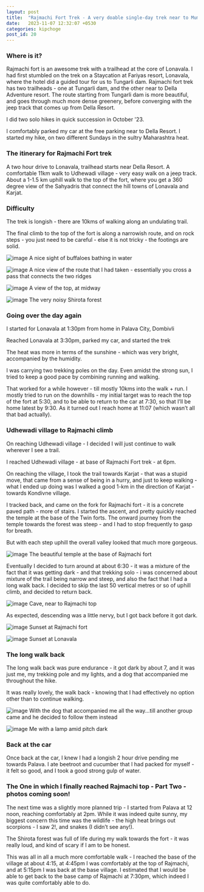 ```yaml
---
layout: post
title:  "Rajmachi Fort Trek - A very doable single-day trek near to Mumbai"
date:   2023-11-07 12:32:07 +0530
categories: kipchoge
post_id: 20
---
```


### Where is it?

Rajmachi fort is an awesome trek with a trailhead at the core of Lonavala. I had first stumbled on the trek on a Staycation at Fariyas resort, Lonavala, where the hotel did a guided tour for us to Tungarli dam. Rajmachi fort trek has two trailheads - one at Tungarli dam, and the other near to Della Adventure resort. The route starting from Tungarli dam is more beautiful, and goes through much more dense greenery, before converging with the jeep track that comes up from Della Resort.

I did two solo hikes in quick succession in October '23. 

I comfortably parked my car at the free parking near to Della Resort. I started my hike, on two different Sundays in the sultry Maharashtra heat.

### The itinerary for Rajmachi Fort trek

A two hour drive to Lonavala, trailhead starts near Della Resort. A comfortable 11km walk to Udhewadi village - very easy walk on a jeep track. About a 1-1.5 km uphill walk to the top of the fort, where you get a 360 degree view of the Sahyadris that connect the hill towns of Lonavala and Karjat.

### Difficulty

The trek is longish - there are 10kms of walking along an undulating trail.

The final climb to the top of the fort is along a narrowish route, and on rock steps - you just need to be careful - else it is not tricky - the footings are solid.

![image](/assets/images/rajmachi/buffalos-water-rajmachi.webp)
A nice sight of buffaloes bathing in water


![image](/assets/images/rajmachi/kaataldhar-waterfall.webp)
A nice view of the route that I had taken - essentially you cross a pass that connects the two ridges

![image](/assets/images/rajmachi/fort-at-midday.webp)
A view of the top, at midway



![image](/assets/images/rajmachi/shirota-forest.webp)
The very noisy Shirota forest

### Going over the day again

I started for Lonavala at 1:30pm from home in Palava City, Dombivli

Reached Lonavala at 3:30pm, parked my car, and started the trek

The heat was more in terms of the sunshine - which was very bright, accompanied by the humidity. 

I was carrying two trekking poles on the day. Even amidst the strong sun, I tried to keep a good pace by combining running and walking. 

That worked for a while however - till mostly 10kms into the walk + run. I mostly tried to run on the downhills - my initial target was to reach the top of the fort at 5:30, and to be able to return to the car at 7:30, so that I’ll be home latest by 9:30. As it turned out I reach home at 11:07 (which wasn’t all that bad actually).

### Udhewadi village to Rajmachi climb

On reaching Udhewadi village -  I decided I will just continue to walk wherever I see a trail.

I reached Udhewadi village - at base of Rajmachi Fort trek - at 6pm. 

On reaching the village, I took the trail towards Karjat - that was a stupid move, that came from a sense of being in a hurry, and just to keep walking - what I ended up doing was I walked a good 1-km in the direction of Karjat - towards Kondivne village.

I tracked back, and came on the fork for Rajmachi fort - it is a concrete paved path - more of stairs. I started the ascent, and pretty quickly reached the temple at the base of the Twin forts. The onward journey from the temple towards the forest was steep - and I had to stop frequently to gasp for breath.

But with each step uphill the overall valley looked that much more gorgeous. 

![image](/assets/images/rajmachi/at-base-of-rajmachi.webp)
The beautiful temple at the base of Rajmachi fort

Eventually I decided to turn around at about 6:30 - it was a mixture of the fact that it was getting dark - and that trekking solo - i was concerned about mixture of the trail being narrow and steep, and also the fact that I had a long walk back. I decided to skip the last 50 vertical metres or so of uphill climb, and decided to return back.

![image](/assets/images/rajmachi/cave-at-rajmachi.webp)
Cave, near to Rajmachi top

As expected, descending was a little nervy, but I got back before it got dark.

![image](/assets/images/rajmachi/sunset-rajmachi.webp)
Sunset at Rajmachi fort

![image](/assets/images/rajmachi/sunset-lonavala.webp)
Sunset at Lonavala

### The long walk back

The long walk back was pure endurance - it got dark by about 7, and it was just me, my trekking pole and my lights, and a dog that accompanied me throughout the hike.

It was really lovely, the walk back - knowing that I had effectively no option other than to continue walking.

![image](/assets/images/rajmachi/dog-that-gave-me-company.webp)
With the dog that accompanied me all the way...till another group came and he decided to follow them instead

![image](/assets/images/rajmachi/me-with-lamp-pitch-dark-lonavala.webp)
Me with a lamp amid pitch dark

### Back at the car

Once back at the car, I knew I had a longish 2 hour drive pending me towards Palava. I ate beetroot and cucumber that I had packed for myself - it felt so good, and I took a good strong gulp of water. 

### The One in which I finally reached Rajmachi top - Part Two - photos coming soon!

The next time was a slightly more planned trip - I started from Palava at 12 noon, reaching comfortably at 2pm. While it was indeed quite sunny, my biggest concern this time was the wildlife - the high heat brings out scorpions - I saw 2!, and snakes (I didn’t see any!).

The Shirota forest was full of life during my walk towards the fort - it was really loud, and kind of scary if I am to be honest. 

This was all in all a much more comfortable walk - I reached the base of the village at about 4:15, at 4:45pm I was comfortably at the top of Rajmachi, and at 5:15pm I was back at the base village. I estimated that I would be able to get back to the base camp of Rajmachi at 7:30pm, which indeed I was quite comfortably able to do.